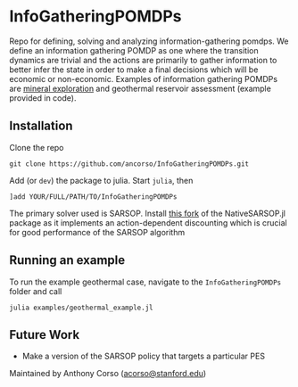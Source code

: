 # InfoGatheringPOMDPs
Repo for defining, solving and analyzing information-gathering pomdps. We define an information gathering POMDP as one where the transition dynamics are trivial and the actions are primarily to gather information to better infer the state in order to make a final decisions which will be economic or non-economic. Examples of information gathering POMDPs are [mineral exploration](https://gmd.copernicus.org/articles/16/289/2023/) and geothermal reservoir assessment (example provided in code). 

## Installation
Clone the repo
```
git clone https://github.com/ancorso/InfoGatheringPOMDPs.git
```

Add (or `dev`) the package to julia. Start `julia`, then
```
]add YOUR/FULL/PATH/TO/InfoGatheringPOMDPs
```

The primary solver used is SARSOP. Install [this fork](https://github.com/ancorso/NativeSARSOP.jl) of the NativeSARSOP.jl package as it implements an action-dependent discounting which is crucial for good performance of the SARSOP algorithm

## Running an example
To run the example geothermal case, navigate to the `InfoGatheringPOMDPs` folder and call
```
julia examples/geothermal_example.jl
```

## Future Work
* Make a version of the SARSOP policy that targets a particular PES


Maintained by Anthony Corso (acorso@stanford.edu)